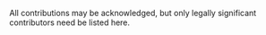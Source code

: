 All contributions may be acknowledged, but only legally significant contributors need be listed here.
